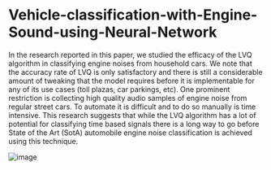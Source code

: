 # Vehicle-classification-with-Engine-Sound-using-Neural-Network
In the research reported in this paper, we studied the efficacy of the LVQ algorithm in classifying engine noises from household cars. We note that the accuracy rate of LVQ is only satisfactory and there is still a considerable amount of tweaking that the model requires before it is implementable for any of its use cases (toll plazas, car parkings, etc). One prominent restriction is collecting high quality audio samples of engine noise from regular street cars. To automate it is difficult and to do so manually is time intensive. This research suggests that while the LVQ algorithm has a lot of potential for classifying time based signals there is a long way to go before State of the Art (SotA) automobile engine noise classification is achieved using this technique.

![image](https://user-images.githubusercontent.com/41417732/95127534-bd188180-0775-11eb-89db-831d5fecbb04.png)
